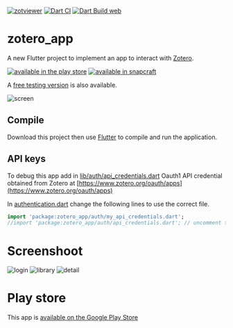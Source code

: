 [![zotviewer](https://snapcraft.io/zotviewer/badge.svg)](https://snapcraft.io/zotviewer)
[![Dart CI](https://github.com/fvalle1/zotviewer/actions/workflows/dart.yml/badge.svg)](https://github.com/fvalle1/zotviewer/actions/workflows/dart.yml)
[![Dart Build web](https://github.com/fvalle1/zotviewer/actions/workflows/dart_web.yml/badge.svg)](https://github.com/fvalle1/zotviewer/actions/workflows/dart_web.yml)

# zotero_app

A new Flutter project to implement an app to interact with [Zotero](https://zotero.org).

[![available in the play store](google-play-badge.png)](https://play.google.com/store/apps/details?id=com.fvalle.zotero_app)
[![available in snapcraft](snap-store-black.png)](https://snapcraft.io/zotviewer/)

A [free testing version](https://play.google.com/apps/testing/com.fvalle.zotero_app) is also available.

![screen](screen.png)

## Compile

Download this project then use [Flutter](https://flutter.dev) to compile and run the application.

<!-- ### Web app

```
flutter run -d web-server --web-port=5555
```

Then point a browser to [localhost:5555](http://localhost:5555) -->

## API keys

To debug this app add in [lib/auth/api_credentials.dart](lib/auth/api_credentials.dart) Oauth1 API credential obtained from Zotero at [https://www.zotero.org/oauth/apps](https://www.zotero.org/oauth/apps)

In [authentication.dart](lib/auth/authentication.dart) change the following lines to use the correct file.
```dart
import 'package:zotero_app/auth/my_api_credentials.dart';
//import 'package:zotero_app/auth/api_credentials.dart'; // uncomment this and comment the above
```

# Screenshoot

![login](login.png)
![library](library.png)
![detail](detail.png)

# Play store

This app is [available on the Google Play Store](https://play.google.com/store/apps/details?id=com.fvalle.zotero_app)
